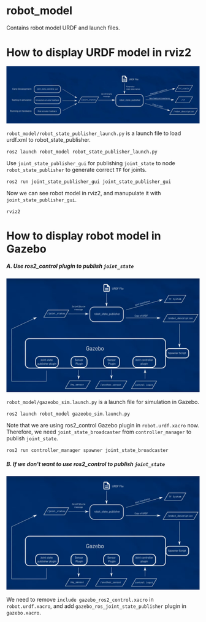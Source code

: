 # robot_model
Contains robot model URDF and launch files.

# How to display URDF model in rviz2
![Alt text](../../picture/urdf_publishing_explanation.jpg "urdf_publishing_explanation")

`robot_model/robot_state_publisher_launch.py` is a launch file to load urdf.xml to robot_state_publisher.

```
ros2 launch robot_model robot_state_publisher_launch.py
```

Use `joint_state_publisher_gui` for publishing `joint_state` to node `robot_state_publisher` to generate correct `TF` for joints.

```
ros2 run joint_state_publisher_gui joint_state_publisher_gui
```

Now we can see robot model in rviz2, and manupulate it with `joint_state_publisher_gui`.
```
rviz2
```

# How to display robot model in Gazebo
##### A. Use ros2_control plugin to publish `joint_state`
![Alt text](picture/interaction_with_Gazebo.png "interaction_with_Gazebo")

`robot_model/gazeobo_sim.launch.py` is a launch file for simulation in Gazebo.

```
ros2 launch robot_model gazeobo_sim.launch.py
```
Note that we are using ros2_control Gazebo plugin in `robot.urdf.xacro` now. Therefore, we need `joint_state_broadcaster` from `controller_manager` to publish `joint_state`.
```
ros2 run controller_manager spawner joint_state_broadcaster
```
##### B. If we don't want to use ros2_control to publish `joint_state`
![Alt text](picture/interaction_with_Gazebo.png "interaction_with_Gazebo")

We need to remove `include gazebo_ros2_control.xacro` in `robot.urdf.xacro`, and add `gazebo_ros_joint_state_publisher` plugin in `gazebo.xacro`.
  
